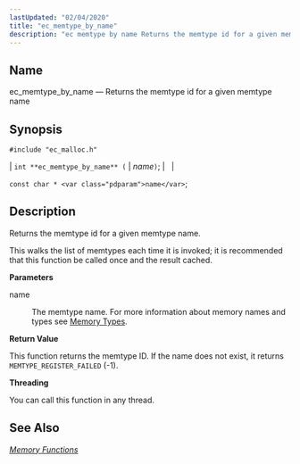 ```yaml
---
lastUpdated: "02/04/2020"
title: "ec_memtype_by_name"
description: "ec memtype by name Returns the memtype id for a given memtype name int ec memtype by name name const char name Returns the memtype id for a given memtype name This walks the list of memtypes each time it is invoked it is recommended that this function be called..."
---
```


<a name="apis.ec_memtype_by_name"></a> 
## Name

ec_memtype_by_name — Returns the memtype id for a given memtype name

## Synopsis

`#include "ec_malloc.h"`

| `int **ec_memtype_by_name** (` | <var class="pdparam">name</var>`)`; |   |

`const char * <var class="pdparam">name</var>`;<a name="idp54833024"></a> 
## Description

Returns the memtype id for a given memtype name.

This walks the list of memtypes each time it is invoked; it is recommended that this function be called once and the result cached.

**<a name="idp54834848"></a> Parameters**

<dl class="variablelist">

<dt>name</dt>

<dd>

The memtype name. For more information about memory names and types see [Memory Types](/momentum/3/3-api/arch-primary-apis#arch.memory.types).

</dd>

</dl>

**<a name="idp54838368"></a> Return Value**

This function returns the memtype ID. If the name does not exist, it returns `MEMTYPE_REGISTER_FAILED` (-1).

**<a name="idp54839792"></a> Threading**

You can call this function in any thread.

<a name="idp54840880"></a> 
## See Also

[*Memory Functions*](/momentum/3/3-api/3-api-memory)